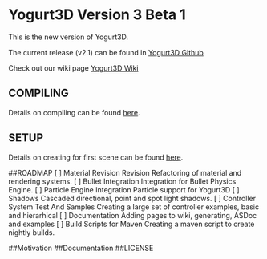 Yogurt3D Version 3 Beta 1
=============

This is the new version of Yogurt3D. 

The current release (v2.1) can be found in [Yogurt3D Github](http://www.github.com/yogurt3d/Yogurt3D)

Check out our wiki page [Yogurt3D Wiki](https://github.com/yogurt3d/Yogurt3D_v3/wiki)

## COMPILING
Details on compiling can be found [here](https://github.com/yogurt3d/Yogurt3D_v3/wiki/Compiling-Yogurt3D).

## SETUP
Details on creating for first scene can be found [here](https://github.com/yogurt3d/Yogurt3D_v3/wiki/Simple-Scene).

##ROADMAP
[ ] Material Revision Revision
    Refactoring of material and rendering systems.
[ ] Bullet Integration
    Integration for Bullet Physics Engine.
[ ] Particle Engine Integration
    Particle support for Yogurt3D
[ ] Shadows
    Cascaded directional, point and spot light shadows.
[ ] Controller System Test And Samples
    Creating a large set of controller examples, basic and hierarhical
[ ] Documentation
    Adding pages to wiki, generating, ASDoc and examples
[ ] Build Scripts for Maven
    Creating a maven script to create nightly builds.
    
##Motivation
##Documentation
##LICENSE
